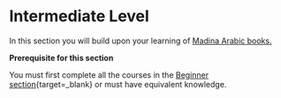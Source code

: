 # Intermediate Level

In this section you will build upon your learning of [Madina Arabic books.](/beginner/overview)

**Prerequisite for this section**

You must first complete all the courses in the [Beginner section](/beginner/overview){target=\_blank} or must have equivalent knowledge.
